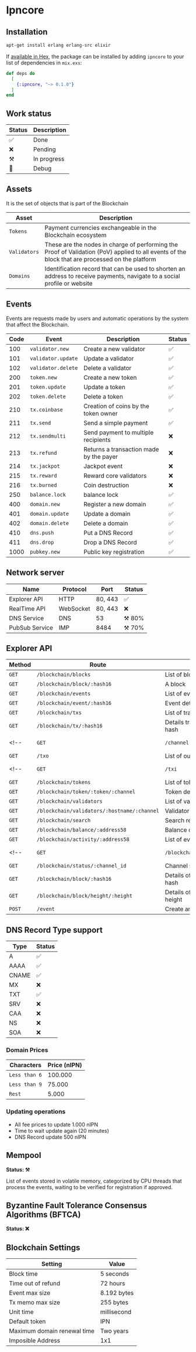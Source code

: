 # Ipncore

## Installation

```bash
apt-get install erlang erlang-src elixir
```

If [available in Hex](https://hex.pm/docs/publish), the package can be installed
by adding `ipncore` to your list of dependencies in `mix.exs`:

```elixir
def deps do
  [
    {:ipncore, "~> 0.1.0"}
  ]
end
```
## Work status
|Status|Description|
|-|-|
|✅|Done|
|❌|Pending|
|⚒️|In progress|
|🐞|Debug|

## Assets
It is the set of objects that is part of the Blockchain

|Asset|Description|
|-|-|
|```Tokens```|Payment currencies exchangeable in the Blockchain ecosystem|
|```Validators```|These are the nodes in charge of performing the Proof of Validation (PoV) applied to all events of the block that are processed on the platform|
|```Domains```|Identification record that can be used to shorten an address to receive payments, navigate to a social profile or website|

## Events
Events are requests made by users and automatic operations by the system that affect the Blockchain.

|Code|Event|Description|Status|
|-|-|-|-|
|100|```validator.new```|Create a new validator|✅|
|101|```validator.update```|Update a validator|✅|
|102|```validator.delete```|Delete a validator|✅|
|200|```token.new```|Create a new token|✅|
|201|```token.update```|Update a token|✅|
|202|```token.delete```|Delete a token|✅|
|210|```tx.coinbase```|Creation of coins by the token owner|✅|
|211|```tx.send```|Send a simple payment|✅|
|212|```tx.sendmulti```|Send payment to multiple recipients|❌|
|213|```tx.refund```|Returns a transaction made by the payer|❌|
|214|```tx.jackpot```|Jackpot event|❌|
|215|```tx.reward```|Reward core validators|❌|
|216|```tx.burned```|Coin destruction|❌|
|250|```balance.lock```|balance lock|✅|
|400|```domain.new```|Register a new domain|✅|
|401|```domain.update```|Update a domain|✅|
|402|```domain.delete```|Delete a domain|✅|
|410|```dns.push```|Put a DNS Record|✅|
|411|```dns.drop```|Drop a DNS Record|✅|
|1000|```pubkey.new```|Public key registration|✅|

## Network server

|Name|Protocol|Port|Status|
|-|-|-|-|
|Explorer API|HTTP|80, 443|✅
|RealTime API|WebSocket|80, 443|❌|
|DNS Service|DNS|53|⚒️ 80%|
|PubSub Service|IMP|8484|⚒️ 70%|

## Explorer API

|Method|Route|Description|Status|
|-|-|-|-|
|```GET```|```/blockchain/blocks```|List of blocks|✅
|```GET```|```/blockchain/block/:hash16```|A block|✅
|```GET```|```/blockchain/events```|List of events|✅
|```GET```|```/blockchain/event/:hash16```|Event detail|✅
|```GET```|```/blockchain/txs```|List of transactions|✅
|```GET```|```/blockchain/tx/:hash16```|Details transaction queried by hash|✅
<!-- |```GET```|```/channel```|List of channel|❌ -->
|```GET```|```/txo```|List of output transactions|❌
<!-- |```GET```|```/txi```|List of input transactions|❌ -->
|```GET```|```/blockchain/tokens```|List of tokens|✅
|```GET```|```/blockchain/token/:token/:channel```|Token details|✅
|```GET```|```/blockchain/validators```|List of validators|✅
|```GET```|```/blockchain/validators/:hostname/:channel```|Validator details|✅
|```GET```|```/blockchain/search```|Search result|❌
|```GET```|```/blockchain/balance/:address58```|Balance of an address|✅
|```GET```|```/blockchain/activity/:address58```|List of events of an address|❌
<!-- |```GET```|```/blockchain/channel/:channel_id```|Details of a channel|❌ -->
|```GET```|```/blockchain/status/:channel_id```|Channel status|❌
|```GET```|```/blockchain/block/:hash16```|Details of the block queried by hash|❌
|```GET```|```/blockchain/block/height/:height```|Details of the block queried by height|✅
|```POST```|```/event```|Create an event|❌

## DNS Record Type support

|Type|Status|
|-|-|
|A|✅|
|AAAA|✅|
|CNAME|✅|
|MX|❌|
|TXT|✅|
|SRV|❌|
|CAA|❌|
|NS|❌|
|SOA|❌|

### Domain Prices
|Characters|Price (nIPN)|
|-|-|
|```Less than 6```|100.000|
|```Less than 9```|75.000|
|```Rest```|5.000|

### Updating operations
- All fee prices to update 1.000 nIPN
- Time to wait update again (20 minutes)
- DNS Record update 500 nIPN

## Mempool
**Status: ⚒️**

List of events stored in volatile memory, categorized by CPU threads that process the events, waiting to be verified for registration if approved.


## Byzantine Fault Tolerance Consensus Algorithms (BFTCA)
**Status: ❌**

## Blockchain Settings
|Setting|Value
|-|-|
|Block time|5 seconds|
|Time out of refund|72 hours|
|Event max size|8.192 bytes|
|Tx memo max size|255 bytes|
|Unit time|millisecond|
|Default token|IPN|
|Maximum domain renewal time|Two years|
|Imposible Address|1x1|
